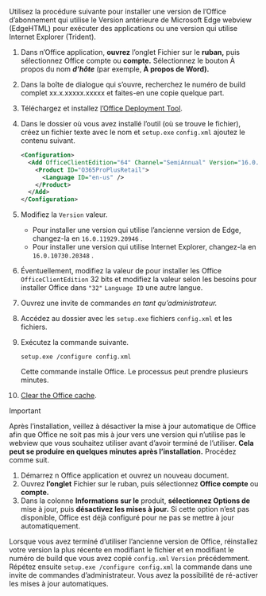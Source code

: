 Utilisez la procédure suivante pour installer une version de l’Office d’abonnement qui utilise le Version antérieure de Microsoft Edge webview (EdgeHTML) pour exécuter des applications ou une version qui utilise Internet Explorer (Trident).

1. Dans n’Office application, **ouvrez** l’onglet Fichier sur le **ruban,** puis sélectionnez Office compte ou **compte.** Sélectionnez le bouton À propos du nom **_d’hôte_** (par exemple, **À propos de Word).**
1. Dans la boîte de dialogue qui s’ouvre, recherchez le numéro de build complet xx.x.xxxxx.xxxxx et faites-en une copie quelque part.
1. Téléchargez et installez [l’Office Deployment Tool](https://www.microsoft.com/download/details.aspx?id=49117).
1. Dans le dossier où vous avez installé l’outil (où se trouve le fichier), créez un fichier texte avec le nom et `setup.exe` `config.xml` ajoutez le contenu suivant.

    ```xml
    <Configuration>
      <Add OfficeClientEdition="64" Channel="SemiAnnual" Version="16.0.xxxxx.xxxxx">
        <Product ID="O365ProPlusRetail">
          <Language ID="en-us" />
        </Product>
      </Add>
    </Configuration>
    ```

1. Modifiez la `Version` valeur.

    - Pour installer une version qui utilise l’ancienne version de Edge, changez-la en `16.0.11929.20946` .
    - Pour installer une version qui utilise Internet Explorer, changez-la en `16.0.10730.20348` .

1. Éventuellement, modifiez la valeur de pour installer les Office `OfficeClientEdition` 32 bits et modifiez la valeur selon les besoins pour installer Office dans `"32"` `Language ID` une autre langue.
1. Ouvrez une invite de commandes *en tant qu’administrateur.*
1. Accédez au dossier avec les `setup.exe` fichiers `config.xml` et les fichiers.
1. Exécutez la commande suivante.

    ```command&nbsp;line
    setup.exe /configure config.xml
    ```

    Cette commande installe Office. Le processus peut prendre plusieurs minutes.

1. [Clear the Office cache](../testing/clear-cache.md).

> [!IMPORTANT]
> Après l’installation, veillez à désactiver la mise à jour automatique de Office afin que Office ne soit pas mis à jour vers une version qui n’utilise pas le webview que vous souhaitez utiliser avant d’avoir terminé de l’utiliser. **Cela peut se produire en quelques minutes après l’installation.** Procédez comme suit.
>
> 1. Démarrez n Office application et ouvrez un nouveau document.
> 1. Ouvrez **l’onglet** Fichier sur le ruban, puis sélectionnez **Office compte** ou **compte.**
> 1. Dans la colonne **Informations sur le** produit, **sélectionnez Options de** mise à jour, puis **désactivez les mises à jour.** Si cette option n’est pas disponible, Office est déjà configuré pour ne pas se mettre à jour automatiquement.

Lorsque vous avez terminé d’utiliser l’ancienne version de Office, réinstallez votre version la plus récente en modifiant le fichier et en modifiant le numéro de build que vous avez copié `config.xml` `Version` précédemment. Répétez ensuite `setup.exe /configure config.xml` la commande dans une invite de commandes d’administrateur. Vous avez la possibilité de ré-activer les mises à jour automatiques.
